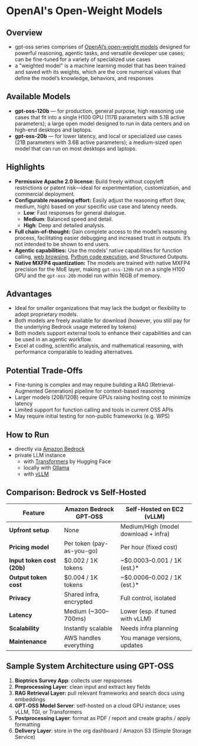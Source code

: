 # OpenAI's Open-Weight Models

## Overview

* gpt-oss series comprises of [OpenAI’s open-weight models](https://openai.com/open-models) designed for powerful reasoning, agentic tasks, and versatile developer use cases; can be fine-tuned for a variety of specialized use cases
* a "weighted model" is a machine learning model that has been trained and saved with its weights, which are the core numerical values that define the model’s knowledge, behaviors, and responses

## Available Models

* **gpt-oss-120b** — for production, general purpose, high reasoning use cases that fit into a single H100 GPU (117B parameters with 5.1B active parameters); a large open model designed to run in data centers and on high-end desktops and laptops.
* **gpt-oss-20b** — for lower latency, and local or specialized use cases (21B parameters with 3.6B active parameters); a medium-sized open model that can run on most desktops and laptops.

## Highlights

- **Permissive Apache 2.0 license:** Build freely without copyleft restrictions or patent risk—ideal for experimentation, customization, and commercial deployment.
- **Configurable reasoning effort:** Easily adjust the reasoning effort (low, medium, high) based on your specific use case and latency needs.
	- **Low**: Fast responses for general dialogue.
	- **Medium**: Balanced speed and detail.
	- **High**: Deep and detailed analysis.
- **Full chain-of-thought:** Gain complete access to the model’s reasoning process, facilitating easier debugging and increased trust in outputs. It’s not intended to be shown to end users.
- **Agentic capabilities:** Use the models’ native capabilities for function calling, [web browsing](https://github.com/openai/gpt-oss/tree/main?tab=readme-ov-file#browser), [Python code execution](https://github.com/openai/gpt-oss/tree/main?tab=readme-ov-file#python), and Structured Outputs.
- **Native MXFP4 quantization:** The models are trained with native MXFP4 precision for the MoE layer, making `gpt-oss-120b` run on a single H100 GPU and the `gpt-oss-20b` model run within 16GB of memory.

## Advantages

* Ideal for smaller organizations that may lack the budget or flexibility to adopt proprietary models.
* Both models are freely available for download (however, you still pay for the underlying Bedrock usage metered by tokens)
* Both models support external tools to enhance their capabilities and can be used in an agentic workflow.
* Excel at coding, scientific analysis, and mathematical reasoning, with performance comparable to leading alternatives.

## Potential Trade-Offs

* Fine-tuning is complex and may require building a RAG (Retrieval-Augmented Generation) pipeline for context-based reasoning
* Larger models (20B/120B) require GPUs raising hosting cost to minimize latency
* Limited support for function calling and tools in current OSS APIs
* May require initial testing for non-public frameworks (e.g. WPS)

## How to Run

* directly via [Amazon Bedrock](https://aws.amazon.com/blogs/aws/openai-open-weight-models-now-available-on-aws/)
* private LLM instance
	* with [Transformers](https://cookbook.openai.com/articles/gpt-oss/run-transformers) by Hugging Face
	* locally with [Ollama](https://cookbook.openai.com/articles/gpt-oss/run-locally-ollama)
	* with [vLLM](https://cookbook.openai.com/articles/gpt-oss/run-vllm)

## Comparison: Bedrock vs Self-Hosted

| Feature                    | Amazon Bedrock GPT‑OSS    | Self-Hosted on EC2 (vLLM)            |
| -------------------------- | ------------------------- | ------------------------------------ |
| **Upfront setup**          | None                      | Medium/High (model download + infra) |
| **Pricing model**          | Per token (pay-as-you-go) | Per hour (fixed cost)                |
| **Input token cost (20b)** | $0.002 / 1K tokens        | ~$0.0003–0.001 / 1K (est.)*          |
| **Output token cost**      | $0.004 / 1K tokens        | ~$0.0006–0.002 / 1K (est.)*          |
| **Privacy**                | Shared infra, encrypted   | Full control, isolated               |
| **Latency**                | Medium (~300–700ms)       | Lower (esp. if tuned with vLLM)      |
| **Scalability**            | Instantly scalable        | Needs infra planning                 |
| **Maintenance**            | AWS handles everything    | You manage versions, updates         |

## Sample System Architecture using GPT-OSS

1. **Bioptrics Survey App**: collects user repsponses
2. **Preprocessing Layer**: clean input and extract key fields
3. **RAG Retrieval Layer:** pull relevant frameworks and search docs using embeddings
4. **GPT‑OSS Model Server**: self-hosted on a cloud GPU instance; uses vLLM, TGI, or Transformers
5. **Postprocessing Layer**: format as PDF / report and create graphs / apply formatting
6. **Delivery Layer**: store in the org dashboard / Amazon S3 (Simple Storage Service)

